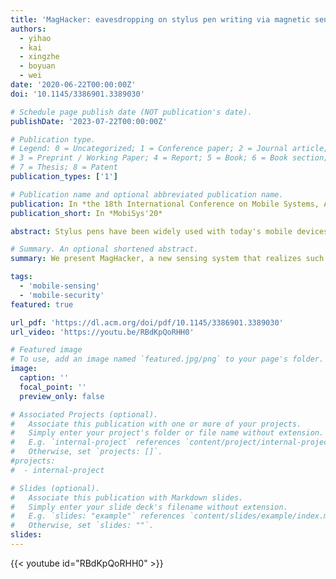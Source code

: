 ```yaml
---
title: 'MagHacker: eavesdropping on stylus pen writing via magnetic sensing from commodity mobile devices'
authors:
  - yihao
  - kai
  - xingzhe
  - boyuan
  - wei
date: '2020-06-22T00:00:00Z'
doi: '10.1145/3386901.3389030'

# Schedule page publish date (NOT publication's date).
publishDate: '2023-07-22T00:00:00Z'

# Publication type.
# Legend: 0 = Uncategorized; 1 = Conference paper; 2 = Journal article;
# 3 = Preprint / Working Paper; 4 = Report; 5 = Book; 6 = Book section;
# 7 = Thesis; 8 = Patent
publication_types: ['1']

# Publication name and optional abbreviated publication name.
publication: In *the 18th International Conference on Mobile Systems, Applications, and Services (MobiSys'20)*
publication_short: In *MobiSys'20*

abstract: Stylus pens have been widely used with today's mobile devices to provide a convenient handwriting input method, but also bring a unique security vulnerability that may unveil the user's handwriting contents to a nearby eavesdropper. In this paper, we present MagHacker, a new sensing system that realizes such eavesdropping attack over commodity mobile devices, which monitor and analyze the magnetic field being produced by the stylus pen's internal magnet. MagHacker divides the continuous magnetometer readings into small segments that represent individual letters, and then translates these readings into writing trajectories for letter recognition. Experiment results over realistic handwritings from multiple human beings demonstrate that MagHacker can accurately eavesdrop more than 80% of handwriting with stylus pens, from a distance of 10cm. Only slight degradation in such accuracy is produced when the eavesdropping distance or the handwriting speed increases. MagHacker is highly energy efficient, and can well adapt to different stylus pen models and environmental contexts.

# Summary. An optional shortened abstract.
summary: We present MagHacker, a new sensing system that realizes such eavesdropping attack over commodity mobile devices, which monitor and analyze the magnetic field being produced by the stylus pen's internal magnet. It divides the continuous magnetometer readings into small segments that represent individual letters, and then translates these readings into writing trajectories for letter recognition.

tags:
  - 'mobile-sensing'
  - 'mobile-security'
featured: true

url_pdf: 'https://dl.acm.org/doi/pdf/10.1145/3386901.3389030'
url_video: 'https://youtu.be/RBdKpQoRHH0'

# Featured image
# To use, add an image named `featured.jpg/png` to your page's folder.
image:
  caption: ''
  focal_point: ''
  preview_only: false

# Associated Projects (optional).
#   Associate this publication with one or more of your projects.
#   Simply enter your project's folder or file name without extension.
#   E.g. `internal-project` references `content/project/internal-project/index.md`.
#   Otherwise, set `projects: []`.
#projects:
#  - internal-project

# Slides (optional).
#   Associate this publication with Markdown slides.
#   Simply enter your slide deck's filename without extension.
#   E.g. `slides: "example"` references `content/slides/example/index.md`.
#   Otherwise, set `slides: ""`.
slides:
---
```


{{< youtube id="RBdKpQoRHH0" >}}
